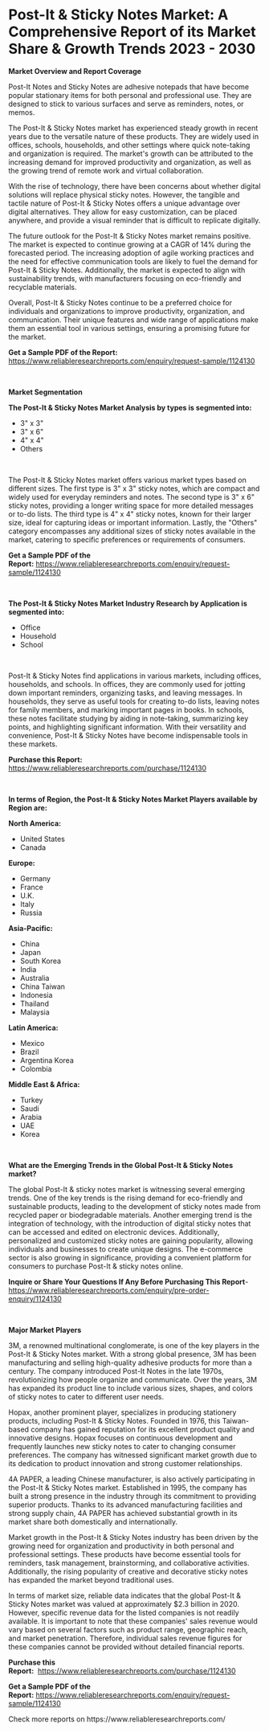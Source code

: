 <p><h1>Post-It & Sticky Notes Market: A Comprehensive Report of its Market Share & Growth Trends 2023 - 2030</h1></p><p><strong>Market Overview and Report Coverage</strong></p>
<p><p>Post-It Notes and Sticky Notes are adhesive notepads that have become popular stationary items for both personal and professional use. They are designed to stick to various surfaces and serve as reminders, notes, or memos.</p><p>The Post-It & Sticky Notes market has experienced steady growth in recent years due to the versatile nature of these products. They are widely used in offices, schools, households, and other settings where quick note-taking and organization is required. The market's growth can be attributed to the increasing demand for improved productivity and organization, as well as the growing trend of remote work and virtual collaboration.</p><p>With the rise of technology, there have been concerns about whether digital solutions will replace physical sticky notes. However, the tangible and tactile nature of Post-It & Sticky Notes offers a unique advantage over digital alternatives. They allow for easy customization, can be placed anywhere, and provide a visual reminder that is difficult to replicate digitally.</p><p>The future outlook for the Post-It & Sticky Notes market remains positive. The market is expected to continue growing at a CAGR of 14% during the forecasted period. The increasing adoption of agile working practices and the need for effective communication tools are likely to fuel the demand for Post-It & Sticky Notes. Additionally, the market is expected to align with sustainability trends, with manufacturers focusing on eco-friendly and recyclable materials.</p><p>Overall, Post-It & Sticky Notes continue to be a preferred choice for individuals and organizations to improve productivity, organization, and communication. Their unique features and wide range of applications make them an essential tool in various settings, ensuring a promising future for the market.</p></p>
<p><strong>Get a Sample PDF of the Report:</strong> <a href="https://www.reliableresearchreports.com/enquiry/request-sample/1124130">https://www.reliableresearchreports.com/enquiry/request-sample/1124130</a></p>
<p>&nbsp;</p>
<p><strong>Market Segmentation</strong></p>
<p><strong>The Post-It & Sticky Notes Market Analysis by types is segmented into:</strong></p>
<p><ul><li>3" x 3"</li><li>3" x 6"</li><li>4" x 4"</li><li>Others</li></ul></p>
<p>&nbsp;</p>
<p><p>The Post-It & Sticky Notes market offers various market types based on different sizes. The first type is 3" x 3" sticky notes, which are compact and widely used for everyday reminders and notes. The second type is 3" x 6" sticky notes, providing a longer writing space for more detailed messages or to-do lists. The third type is 4" x 4" sticky notes, known for their larger size, ideal for capturing ideas or important information. Lastly, the "Others" category encompasses any additional sizes of sticky notes available in the market, catering to specific preferences or requirements of consumers.</p></p>
<p><strong>Get a Sample PDF of the Report:</strong>&nbsp;<a href="https://www.reliableresearchreports.com/enquiry/request-sample/1124130">https://www.reliableresearchreports.com/enquiry/request-sample/1124130</a></p>
<p>&nbsp;</p>
<p><strong>The Post-It & Sticky Notes Market Industry Research by Application is segmented into:</strong></p>
<p><ul><li>Office</li><li>Household</li><li>School</li></ul></p>
<p>&nbsp;</p>
<p><p>Post-It & Sticky Notes find applications in various markets, including offices, households, and schools. In offices, they are commonly used for jotting down important reminders, organizing tasks, and leaving messages. In households, they serve as useful tools for creating to-do lists, leaving notes for family members, and marking important pages in books. In schools, these notes facilitate studying by aiding in note-taking, summarizing key points, and highlighting significant information. With their versatility and convenience, Post-It & Sticky Notes have become indispensable tools in these markets.</p></p>
<p><strong>Purchase this Report:</strong>&nbsp; <a href="https://www.reliableresearchreports.com/purchase/1124130">https://www.reliableresearchreports.com/purchase/1124130</a></p>
<p>&nbsp;</p>
<p><strong>In terms of Region, the Post-It & Sticky Notes Market Players available by Region are:</strong></p>
<p>
    <p> <strong> North America: </strong>
        <ul>
            <li>United States</li>
            <li>Canada</li>
        </ul>
        </p> 
    <p> <strong> Europe: </strong>
        <ul>
            <li>Germany</li>
            <li>France</li>
            <li>U.K.</li>
            <li>Italy</li>
            <li>Russia</li>
        </ul>
        </p> 
    <p> <strong> Asia-Pacific: </strong>
        <ul>
            <li>China</li>
            <li>Japan</li>
            <li>South Korea</li>
            <li>India</li>
            <li>Australia</li>
            <li>China Taiwan</li>
            <li>Indonesia</li>
            <li>Thailand</li>
            <li>Malaysia</li>
        </ul>
        </p> 
    <p> <strong> Latin America: </strong>
        <ul>
            <li>Mexico</li>
            <li>Brazil</li>
            <li>Argentina Korea</li>
            <li>Colombia</li>
        </ul>
        </p> 
    <p> <strong> Middle East & Africa: </strong>
        <ul>
            <li>Turkey</li>
            <li>Saudi</li>
            <li>Arabia</li>
            <li>UAE</li>
            <li>Korea</li>
        </ul>
    </p>
    </p>
<p>&nbsp;</p>
<p><strong>What are the Emerging Trends in the Global Post-It & Sticky Notes market?</strong></p>
<p><p>The global Post-It & sticky notes market is witnessing several emerging trends. One of the key trends is the rising demand for eco-friendly and sustainable products, leading to the development of sticky notes made from recycled paper or biodegradable materials. Another emerging trend is the integration of technology, with the introduction of digital sticky notes that can be accessed and edited on electronic devices. Additionally, personalized and customized sticky notes are gaining popularity, allowing individuals and businesses to create unique designs. The e-commerce sector is also growing in significance, providing a convenient platform for consumers to purchase Post-It & sticky notes online.</p></p>
<p><strong>Inquire or Share Your Questions If Any Before Purchasing This Report</strong>- <a href="https://www.reliableresearchreports.com/enquiry/pre-order-enquiry/1124130">https://www.reliableresearchreports.com/enquiry/pre-order-enquiry/1124130</a></p>
<p>&nbsp;</p>
<p><strong>Major Market Players</strong></p>
<p><p>3M, a renowned multinational conglomerate, is one of the key players in the Post-It & Sticky Notes market. With a strong global presence, 3M has been manufacturing and selling high-quality adhesive products for more than a century. The company introduced Post-It Notes in the late 1970s, revolutionizing how people organize and communicate. Over the years, 3M has expanded its product line to include various sizes, shapes, and colors of sticky notes to cater to different user needs. </p><p>Hopax, another prominent player, specializes in producing stationery products, including Post-It & Sticky Notes. Founded in 1976, this Taiwan-based company has gained reputation for its excellent product quality and innovative designs. Hopax focuses on continuous development and frequently launches new sticky notes to cater to changing consumer preferences. The company has witnessed significant market growth due to its dedication to product innovation and strong customer relationships.</p><p>4A PAPER, a leading Chinese manufacturer, is also actively participating in the Post-It & Sticky Notes market. Established in 1995, the company has built a strong presence in the industry through its commitment to providing superior products. Thanks to its advanced manufacturing facilities and strong supply chain, 4A PAPER has achieved substantial growth in its market share both domestically and internationally.</p><p>Market growth in the Post-It & Sticky Notes industry has been driven by the growing need for organization and productivity in both personal and professional settings. These products have become essential tools for reminders, task management, brainstorming, and collaborative activities. Additionally, the rising popularity of creative and decorative sticky notes has expanded the market beyond traditional uses.</p><p>In terms of market size, reliable data indicates that the global Post-It & Sticky Notes market was valued at approximately $2.3 billion in 2020. However, specific revenue data for the listed companies is not readily available. It is important to note that these companies' sales revenue would vary based on several factors such as product range, geographic reach, and market penetration. Therefore, individual sales revenue figures for these companies cannot be provided without detailed financial reports.</p></p>
<p><strong>Purchase this Report:</strong>&nbsp;&nbsp;<a href="https://www.reliableresearchreports.com/purchase/1124130">https://www.reliableresearchreports.com/purchase/1124130</a></p>
<p></p>
<p><strong>Get a Sample PDF of the Report:</strong>&nbsp;<a href="https://www.reliableresearchreports.com/enquiry/request-sample/1124130">https://www.reliableresearchreports.com/enquiry/request-sample/1124130</a></p>
<p>Check more reports on https://www.reliableresearchreports.com/</p>